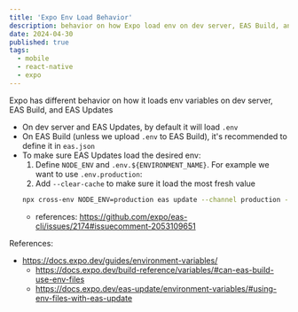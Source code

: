 ```yaml
---
title: 'Expo Env Load Behavior'
description: behavior on how Expo load env on dev server, EAS Build, and EAS Updates
date: 2024-04-30
published: true
tags:
  - mobile
  - react-native
  - expo
---
```


Expo has different behavior on how it loads env variables on dev server, EAS Build, and EAS Updates

- On dev server and EAS Updates, by default it will load `.env`
- On EAS Build (unless we upload `.env` to EAS Build), it's recommended to define it in `eas.json`
- To make sure EAS Updates load the desired env:
  1. Define `NODE_ENV` and `.env.${ENVIRONMENT_NAME}`. For example we want to use `.env.production`:
  2. Add `--clear-cache` to make sure it load the most fresh value
    ```bash
    npx cross-env NODE_ENV=production eas update --channel production --message "fix issues"
    ```
    - references: https://github.com/expo/eas-cli/issues/2174#issuecomment-2053109651

References:
- https://docs.expo.dev/guides/environment-variables/
  - https://docs.expo.dev/build-reference/variables/#can-eas-build-use-env-files
  - https://docs.expo.dev/eas-update/environment-variables/#using-env-files-with-eas-update